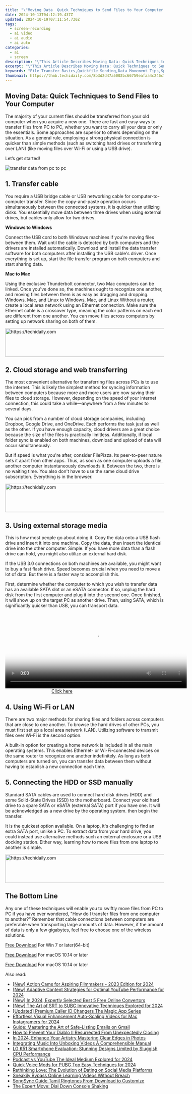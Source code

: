 ```yaml
---
title: "\"Moving Data  Quick Techniques to Send Files to Your Computer for 2024\""
date: 2024-10-13T04:12:19.437Z
updated: 2024-10-19T07:11:54.730Z
tags: 
  - screen-recording
  - ai video
  - ai audio
  - ai auto
categories: 
  - ai
  - screen
description: "\"This Article Describes Moving Data: Quick Techniques to Send Files to Your Computer for 2024\""
excerpt: "\"This Article Describes Moving Data: Quick Techniques to Send Files to Your Computer for 2024\""
keywords: "File Transfer Basics,Quickfile Sending,Data Movement Tips,Speed Up File Shift,Computer File Upload,Efficient Data Send,Fast File Handling"
thumbnail: https://thmb.techidaily.com/8b3d2d47a5002bc66759eafaa4c246c7aaef6efd4d358641ba5470b5ab5b74e3.jpg
---
```


## Moving Data: Quick Techniques to Send Files to Your Computer

The majority of your current files should be transferred from your old computer when you acquire a new one. There are fast and easy ways to transfer files from PC to PC, whether you want to carry all your data or only the essentials. Some approaches are superior to others depending on the situation. As a general rule, employing a strong physical connection is quicker than simple methods (such as switching hard drives or transferring over LAN) (like moving files over Wi-Fi or using a USB drive).

Let’s get started!

![transfer data from pc to pc](https://images.wondershare.com/filmora/article-images/2022/11/best-options-to-transfer-files-from-one-computer-to-another.jpg)

## 1\. Transfer cable

You require a USB bridge cable or USB networking cable for computer-to-computer transfer. Since the copy-and-paste operation occurs simultaneously between the connected systems, it is quicker than utilizing disks. You essentially move data between three drives when using external drives, but cables only allow for two drives.

**Windows to Windows**

Connect the USB cord to both Windows machines if you're moving files between them. Wait until the cable is detected by both computers and the drivers are installed automatically. Download and install the data transfer software for both computers after installing the USB cable's driver. Once everything is set up, start the file transfer program on both computers and start sharing data.

**Mac to Mac**

Using the exclusive Thunderbolt connector, two Mac computers can be linked. Once you've done so, the machines ought to recognize one another, and moving files between them is as easy as dragging and dropping. Windows, Mac, and Linux to Windows, Mac, and Linux Without a router, create a local area network using an Ethernet connection. Make sure the Ethernet cable is a crossover type, meaning the color patterns on each end are different from one another. You can move files across computers by setting up network sharing on both of them.

<!-- affiliate ads begin -->
<a href="https://appsumo.8odi.net/c/5597632/2144309/7443" target="_top" id="2144309">
  <img src="//a.impactradius-go.com/display-ad/7443-2144309" border="0" alt="https://techidaily.com" width="728" height="90"/>
</a>
<img height="0" width="0" src="https://appsumo.8odi.net/i/5597632/2144309/7443" style="position:absolute;visibility:hidden;" border="0" />
<!-- affiliate ads end -->

## 2\. Cloud storage and web transferring

The most convenient alternative for transferring files across PCs is to use the internet. This is likely the simplest method for syncing information between computers because more and more users are now saving their files to cloud storage. However, depending on the speed of your internet connection, this could take a while—anywhere from a few minutes to several days.

You can pick from a number of cloud storage companies, including Dropbox, Google Drive, and OneDrive. Each performs the task just as well as the other. If you have enough capacity, cloud drivers are a great choice because the size of the files is practically limitless. Additionally, if local folder sync is enabled on both machines, download and upload of data will occur simultaneously.

But if speed is what you're after, consider FilePizza. Its peer-to-peer nature sets it apart from other apps. Thus, as soon as one computer uploads a file, another computer instantaneously downloads it. Between the two, there is no waiting time. You also don't have to use the same cloud drive subscription. Everything is in the browser.

<!-- affiliate ads begin -->
<a href="https://appsumo.8odi.net/c/5597632/2151882/7443" target="_top" id="2151882">
  <img src="//a.impactradius-go.com/display-ad/7443-2151882" border="0" alt="https://techidaily.com" width="600" height="90"/>
</a>
<img height="0" width="0" src="https://appsumo.8odi.net/i/5597632/2151882/7443" style="position:absolute;visibility:hidden;" border="0" />
<!-- affiliate ads end -->

## 3\. Using external storage media

This is how most people go about doing it. Copy the data onto a USB flash drive and insert it into one machine. Copy the data, then insert the identical drive into the other computer. Simple. If you have more data than a flash drive can hold, you might also utilize an external hard disk.

If the USB 3.0 connections on both machines are available, you might want to buy a fast flash drive. Speed becomes crucial when you need to move a lot of data. But there is a faster way to accomplish this.

First, determine whether the computer to which you wish to transfer data has an available SATA slot or an eSATA connector. If so, unplug the hard disk from the first computer and plug it into the second one. Once finished, it will show up on the target PC as another drive. Then, using SATA, which is significantly quicker than USB, you can transport data.

<!-- affiliate ads begin -->
<span id="1982456">
					<video width="576" height="240" style="cursor:pointer"
           poster="//a.impactradius-go.com/display-clicktoplayimage/1982456.png"
           onclick="if(!this.playClicked){this.play();this.setAttribute('controls',true);this.playClicked=true;}">
	   <source src="//a.impactradius-go.com/display-ad/22993-1982456">
	   <img src="//a.impactradius-go.com/display-clicktoplayimage/1982456.png" style="border: none; height: 100%; width: 100%; object-fit: contain">
	</video>
	<div style="width:360px;text-align:center"><a href="javascript:window.open(decodeURIComponent('https%3A%2F%2Fhomestyler.sjv.io%2Fc%2F5597632%2F1982456%2F22993'), '_blank');void(0);">Click here</a></div>
</span>
<img height="0" width="0" src="https://imp.pxf.io/i/5597632/1982456/22993" style="position:absolute;visibility:hidden;" border="0" />
<!-- affiliate ads end -->

## 4\. Using Wi-Fi or LAN

There are two major methods for sharing files and folders across computers that are close to one another. To browse the hard drives of other PCs, you must first set up a local area network (LAN). Utilizing software to transmit files over Wi-Fi is the second option.

A built-in option for creating a home network is included in all the main operating systems. This enables Ethernet- or Wi-Fi-connected devices on the same router to recognize one another indefinitely. As long as both computers are turned on, you can transfer data between them without having to establish a new connection each time.

## 5\. Connecting the HDD or SSD manually

Standard SATA cables are used to connect hard disk drives (HDD) and some Solid-State Drives (SSD) to the motherboard. Connect your old hard drive to a spare SATA or eSATA (external SATA) port if you have one. It will be acknowledged as a new drive by the operating system. then begin the transfer.

It is the quickest option available. On a laptop, it's challenging to find an extra SATA port, unlike a PC. To extract data from your hard drive, you could instead use alternative methods such an external enclosure or a USB docking station. Either way, learning how to move files from one laptop to another is simple.

<!-- affiliate ads begin -->
<a href="https://aligracehair.sjv.io/c/5597632/2080333/19272" target="_top" id="2080333">
  <img src="//a.impactradius-go.com/display-ad/19272-2080333" border="0" alt="https://techidaily.com" width="728" height="90"/>
</a>
<img height="0" width="0" src="https://aligracehair.sjv.io/i/5597632/2080333/19272" style="position:absolute;visibility:hidden;" border="0" />
<!-- affiliate ads end -->

## The Bottom Line

Any one of these techniques will enable you to swiftly move files from PC to PC if you have ever wondered, "How do I transfer files from one computer to another?" Remember that cable connections between computers are preferable when transporting large amounts of data. However, if the amount of data is only a few gigabytes, feel free to choose one of the wireless solutions.

[Free Download](https://tools.techidaily.com/wondershare/filmora/download/) For Win 7 or later(64-bit)

[Free Download](https://tools.techidaily.com/wondershare/filmora/download/) For macOS 10.14 or later

[Free Download](https://tools.techidaily.com/wondershare/filmora/download/) For macOS 10.14 or later

<ins class="adsbygoogle"
     style="display:block"
     data-ad-format="autorelaxed"
     data-ad-client="ca-pub-7571918770474297"
     data-ad-slot="1223367746"></ins>

<ins class="adsbygoogle"
     style="display:block"
     data-ad-format="autorelaxed"
     data-ad-client="ca-pub-7571918770474297"
     data-ad-slot="1223367746"></ins>



<ins class="adsbygoogle"
     style="display:block"
     data-ad-client="ca-pub-7571918770474297"
     data-ad-slot="8358498916"
     data-ad-format="auto"
     data-full-width-responsive="true"></ins>


<span class="atpl-alsoreadstyle">Also read:</span>
<div><ul>
<li><a href="https://fox-direct.techidaily.com/new-action-cams-for-aspiring-filmmakers-2023-edition-for-2024/"><u>[New] Action Cams for Aspiring Filmmakers - 2023 Edition for 2024</u></a></li>
<li><a href="https://youtube-blog.techidaily.com/daptive-content-strategies-for-optimal-youtube-performance-for-2024/"><u>[New] Adaptive Content Strategies for Optimal YouTube Performance for 2024</u></a></li>
<li><a href="https://fox-direct.techidaily.com/new-in-2024-expertly-selected-best-5-free-online-convertors/"><u>[New] In 2024, Expertly Selected Best 5 Free Online Convertors</u></a></li>
<li><a href="https://fox-direct.techidaily.com/new-the-art-of-srt-to-subc-innovative-techniques-explored-for-2024/"><u>[New] The Art of SRT to SUBC Innovative Techniques Explored for 2024</u></a></li>
<li><a href="https://fox-direct.techidaily.com/updated-premium-caller-id-changers-the-magic-app-series/"><u>[Updated] Premium Caller ID Changers The Magic App Series</u></a></li>
<li><a href="https://instagram-clips.techidaily.com/effortless-visual-enhancement-auto-scaling-videos-for-mac-instagramers-for-2024/"><u>Effortless Visual Enhancement Auto-Scaling Videos for Mac Instagramers for 2024</u></a></li>
<li><a href="https://techtrends.techidaily.com/guide-mastering-the-art-of-safe-listing-emails-on-gmail/"><u>Guide: Mastering the Art of Safe-Listing Emails on Gmail</u></a></li>
<li><a href="https://win-solutions.techidaily.com/how-to-prevent-your-diablo-ii-resurrected-from-unexpectedly-closing/"><u>How to Prevent Your Diablo II Resurrected From Unexpectedly Closing</u></a></li>
<li><a href="https://fox-direct.techidaily.com/in-2024-enhance-your-artistry-mastering-clear-edges-in-photos/"><u>In 2024, Enhance Your Artistry Mastering Clear Edges in Photos</u></a></li>
<li><a href="https://fox-direct.techidaily.com/integrating-music-into-unboxing-videos-a-comprehensible-manual/"><u>Integrating Music Into Unboxing Videos A Comprehensible Manual</u></a></li>
<li><a href="https://buynow-reviews.techidaily.com/lg-k51-smartphone-evaluation-stunning-designs-limited-by-sluggish-cpu-performance/"><u>LG K51 Smartphone Evaluation: Stunning Designs Limited by Sluggish CPU Performance</u></a></li>
<li><a href="https://extra-support.techidaily.com/podcast-vs-youtube-the-ideal-medium-explored-for-2024/"><u>Podcast vs YouTube The Ideal Medium Explored for 2024</u></a></li>
<li><a href="https://fox-direct.techidaily.com/quick-voice-mods-for-pubg-top-easy-techniques-for-2024/"><u>Quick Voice Mods for PUBG Top Easy Techniques for 2024</u></a></li>
<li><a href="https://facebook.techidaily.com/rethinking-love-the-evolution-of-dating-on-social-media-platforms/"><u>Rethinking Love: The Evolution of Dating on Social Media Platforms</u></a></li>
<li><a href="https://fox-direct.techidaily.com/sneakily-bypass-online-learning-videos-without-breach/"><u>Sneakily Bypass Online Learning Videos Without Breach</u></a></li>
<li><a href="https://fox-links.techidaily.com/songsync-guide-tamil-ringtones-from-download-to-customize/"><u>SongSync Guide Tamil Ringtones From Download to Customize</u></a></li>
<li><a href="https://games-able.techidaily.com/the-expert-move-dial-down-console-shaking/"><u>The Expert Move: Dial Down Console Shaking</u></a></li>
</ul></div>

